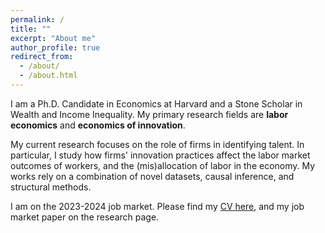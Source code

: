 ```yaml
---
permalink: /
title: ""
excerpt: "About me"
author_profile: true
redirect_from: 
  - /about/
  - /about.html
---
```


 <!--![github small](/images/JM_profile.jpg) -->
 <!-- <img src="/images/JM_profile.jpg" alt="drawing" width="200" height="235" style="float: left; padding-right:15px"/>  -->
I am a Ph.D. Candidate in Economics at Harvard and a Stone Scholar in Wealth and Income Inequality. My primary research fields are **labor economics** and **economics of innovation**. 

My current research focuses on the role of firms in identifying talent. In particular, I study how firms' innovation practices affect the labor market outcomes of workers, and the (mis)allocation of labor in the economy. My works rely on a combination of novel datasets, causal inference, and structural methods.  

<!-- to quantify the impact of employer learning on labor market mobility, wages, and aggregate productivity. --> 
<!-- In my job market paper, I study asymmetric employer learning in the labor market for computer scientists. I build a dynamic framework to consider firms' endogenous investment in learning under monopsonistic competition, exploit differential timing of innovation disclosure to test for asymmetric employer learning, and quantify its impact on job mobility and innovation productivity via structural estimation. --> 

I am on the 2023-2024 job market. Please find my [CV here](/files/AW_CV_2023.pdf), and my job market paper on the research page. 

